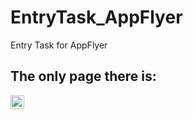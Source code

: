 # EntryTask_AppFlyer
Entry Task for AppFlyer
## The only page there is: 

[<img align="left" alt="Amit | Gmail" width="22px" src="https://cdn.jsdelivr.net/npm/simple-icons@v3/icons/gmail.svg" />][gmail]

[gmail]: https://mail.google.com/mail/?view=cm&source=mailto&to=[amitly18@gmail.com]
